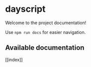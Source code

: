 # dayscript

Welcome to the project documentation!

Use `npm run docs` for easier navigation.

## Available documentation

[[index]]
